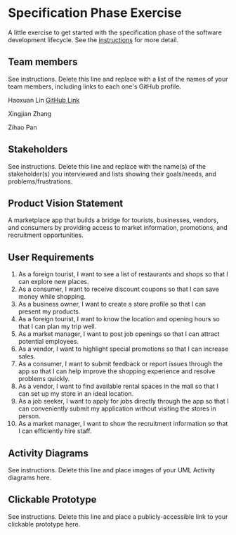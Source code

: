 # Specification Phase Exercise

A little exercise to get started with the specification phase of the software development lifecycle. See the [instructions](instructions.md) for more detail.

## Team members

See instructions. Delete this line and replace with a list of the names of your team members, including links to each one's GitHub profile.

Haoxuan Lin [GitHub Link](https://github.com/Echoudexigaigu)

Xingjian Zhang

Zihao Pan 

## Stakeholders

See instructions. Delete this line and replace with the name(s) of the stakeholder(s) you interviewed and lists showing their goals/needs, and problems/frustrations.

## Product Vision Statement

A marketplace app that builds a bridge for tourists, businesses, vendors, and consumers by providing access to market information, promotions, and recruitment opportunities.

## User Requirements

1. As a foreign tourist, I want to see a list of restaurants and shops so that I can explore new places.
2. As a consumer, I want to receive discount coupons so that I can save money while shopping.
3. As a business owner, I want to create a store profile so that I can present my products.
4. As a foreign tourist, I want to know the location and opening hours so that I can plan my trip well.
5. As a market manager, I want to post job openings so that I can attract potential employees.
6. As a vendor, I want to highlight special promotions so that I can increase sales.
7. As a consumer, I want to submit feedback or report issues through the app so that I can help improve the shopping experience and resolve problems quickly.
8. As a vendor, I want to find available rental spaces in the mall so that I can set up my store in an ideal location.
9. As a job seeker, I want to apply for jobs directly through the app so that I can conveniently submit my application without visiting the stores in person.
10. As a market manager, I want to show the recruitment information so that I can efficiently hire staff.

## Activity Diagrams

See instructions. Delete this line and place images of your UML Activity diagrams here.

## Clickable Prototype

See instructions. Delete this line and place a publicly-accessible link to your clickable prototype here.
